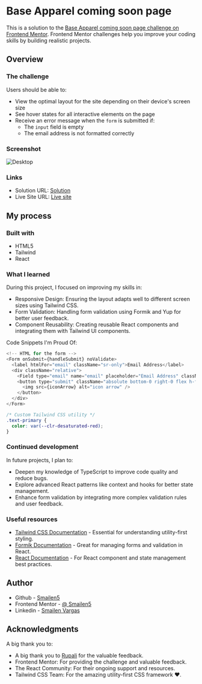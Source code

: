 # Base Apparel coming soon page

This is a solution to the [Base Apparel coming soon page challenge on Frontend Mentor](https://www.frontendmentor.io/challenges/base-apparel-coming-soon-page-5d46b47f8db8a7063f9331a0). Frontend Mentor challenges help you improve your coding skills by building realistic projects.

## Overview

### The challenge

Users should be able to:

- View the optimal layout for the site depending on their device's screen size
- See hover states for all interactive elements on the page
- Receive an error message when the `form` is submitted if:
  - The `input` field is empty
  - The email address is not formatted correctly

### Screenshot

<!-- ![Laptop](../screen-capture//base-apparel-laptop.jpeg) -->

![Desktop](../screen-capture//base-apparel-desktop.jpeg)

### Links

- Solution URL: [Solution](https://github.com/Smailen5/Frontend-Mentor-Challenge/tree/main/base-apparel-coming)
- Live Site URL: [Live site](https://66b50fe73bacca6322bb5a2a--iridescent-entremet-637a7d.netlify.app/)

## My process

### Built with

- HTML5
- Tailwind
- React

### What I learned

During this project, I focused on improving my skills in:

- Responsive Design: Ensuring the layout adapts well to different screen sizes using Tailwind CSS.
- Form Validation: Handling form validation using Formik and Yup for better user feedback.
- Component Reusability: Creating reusable React components and integrating them with Tailwind UI components.

Code Snippets I'm Proud Of:

```js
<!-- HTML for the form -->
<Form onSubmit={handleSubmit} noValidate>
  <label htmlFor="email" className="sr-only">Email Address</label>
  <div className="relative">
    <Field type="email" name="email" placeholder="Email Address" className="peer relative h-12 w-full rounded-full border border-primary-transparent bg-transparent py-3 pl-6 pr-28 text-neutral outline-none placeholder:text-primary placeholder:opacity-50 invalid:border-secondary focus:invalid:border-2" />
    <button type="submit" className="absolute bottom-0 right-0 flex h-full w-16 items-center justify-center rounded-full bg-gradient-secondary text-2xl text-white shadow-md peer-invalid:cursor-not-allowed">
      <img src={iconArrow} alt="icon arrow" />
    </button>
  </div>
</Form>
```

```css
/* Custom Tailwind CSS utility */
.text-primary {
  color: var(--clr-desaturated-red);
}
```

### Continued development

In future projects, I plan to:

- Deepen my knowledge of TypeScript to improve code quality and reduce bugs.
- Explore advanced React patterns like context and hooks for better state management.
- Enhance form validation by integrating more complex validation rules and user feedback.

### Useful resources

- [Tailwind CSS Documentation](https://tailwindcss.com/docs/installation) - Essential for understanding utility-first styling.
- [Formik Documentation](https://formik.org/docs) - Great for managing forms and validation in React.
- [React Documentation](https://react.dev/) - For React component and state management best practices.

## Author

- Github - [Smailen5](https://github.com/Smailen5)
- Frontend Mentor - [@ Smailen5](https://www.frontendmentor.io/profile/Smailen5)
- Linkedin - [Smailen Vargas](https://www.linkedin.com/in/smailen-vargas/)

## Acknowledgments

A big thank you to:

- A big thank you to [Rupali](https://www.frontendmentor.io/profile/rupali317) for the valuable feedback.
- Frontend Mentor: For providing the challenge and valuable feedback.
- The React Community: For their ongoing support and resources.
- Tailwind CSS Team: For the amazing utility-first CSS framework ❤.
